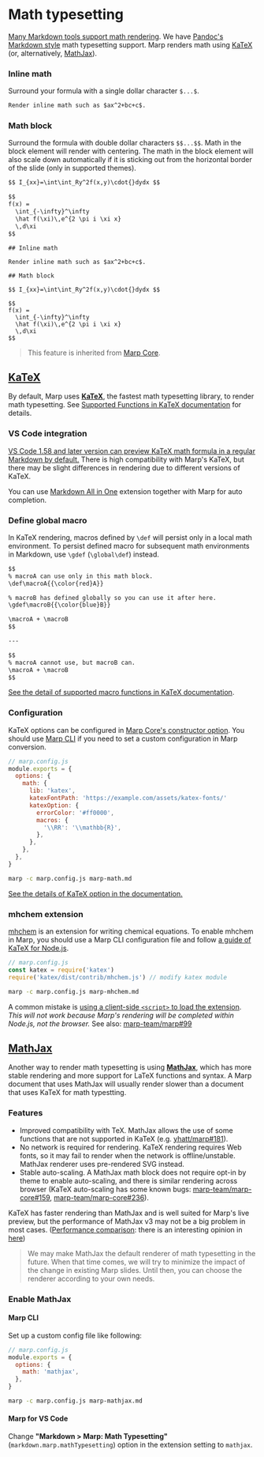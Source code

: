 # Math typesetting

[Many Markdown tools support math rendering](https://github.com/cben/mathdown/wiki/math-in-markdown). We have [Pandoc's Markdown style](https://pandoc.org/MANUAL.html#math) math typesetting support. Marp renders math using [KaTeX] (or, alternatively, [MathJax]).

[katex]: https://katex.org/
[mathjax]: https://www.mathjax.org/

### Inline math

Surround your formula with a single dollar character `$...$`.

```markdown
Render inline math such as $ax^2+bc+c$.
```

### Math block

Surround the formula with double dollar characters `$$...$$`. Math in the block element will render with centering. The math in the block element will also scale down automatically if it is sticking out from the horizontal border of the slide (only in supported themes).

<!-- prettier-ignore-start -->

```markdown
$$ I_{xx}=\int\int_Ry^2f(x,y)\cdot{}dydx $$

$$
f(x) =
  \int_{-\infty}^\infty
  \hat f(\xi)\,e^{2 \pi i \xi x}
  \,d\xi
$$
```
<!-- prettier-ignore-end -->

```markdown:marp
## Inline math

Render inline math such as $ax^2+bc+c$.

## Math block

$$ I_{xx}=\int\int_Ry^2f(x,y)\cdot{}dydx $$

$$
f(x) =
  \int_{-\infty}^\infty
  \hat f(\xi)\,e^{2 \pi i \xi x}
  \,d\xi
$$
```

> This feature is inherited from [Marp Core](https://github.com/marp-team/marp-core).

## [KaTeX]

By default, Marp uses **[KaTeX]**, the fastest math typesetting library, to render math typesetting. See [Supported Functions in KaTeX documentation](https://katex.org/docs/supported.html) for details.

### VS Code integration

[VS Code 1.58 and later version can preview KaTeX math formula in a regular Markdown by default.](https://code.visualstudio.com/updates/v1_58#_math-formula-rendering-in-the-markdown-preview) There is high compatibility with Marp's KaTeX, but there may be slight differences in rendering due to different versions of KaTeX.

You can use [Markdown All in One](https://marketplace.visualstudio.com/items?itemName=yzhang.markdown-all-in-one) extension together with Marp for auto completion.

### Define global macro

In KaTeX rendering, macros defined by `\def` will persist only in a local math environment. To persist defined macro for subsequent math environments in Markdown, use `\gdef` (`\global\def`) instead.

```markdown
$$
% macroA can use only in this math block.
\def\macroA{{\color{red}A}}

% macroB has defined globally so you can use it after here.
\gdef\macroB{{\color{blue}B}}

\macroA + \macroB
$$

---

$$
% macroA cannot use, but macroB can.
\macroA + \macroB
$$
```

[See the detail of supported macro functions in KaTeX documentation](https://katex.org/docs/supported.html#macros).

### Configuration

KaTeX options can be configured in [Marp Core's constructor option](https://github.com/marp-team/marp-core#constructor-options). You should use [Marp CLI](https://github.com/marp-team/marp-cli) if you need to set a custom configuration in Marp conversion.

```javascript
// marp.config.js
module.exports = {
  options: {
    math: {
      lib: 'katex',
      katexFontPath: 'https://example.com/assets/katex-fonts/'
      katexOption: {
        errorColor: '#ff0000',
        macros: {
          '\\RR': '\\mathbb{R}',
        },
      },
    },
  },
}
```

```bash
marp -c marp.config.js marp-math.md
```

[See the details of KaTeX option in the documentation.](https://katex.org/docs/options.html)

### mhchem extension

[mhchem](https://mhchem.github.io/MathJax-mhchem/) is an extension for writing chemical equations. To enable mhchem in Marp, you should use a Marp CLI configuration file and follow [a guide of KaTeX for Node.js](https://katex.org/docs/node.html#using-mhchem-extension).

```javascript
// marp.config.js
const katex = require('katex')
require('katex/dist/contrib/mhchem.js') // modify katex module
```

```bash
marp -c marp.config.js marp-mhchem.md
```

A common mistake is [using a client-side `<script>` to load the extension](https://github.com/KaTeX/KaTeX/tree/master/contrib/mhchem#usage). _This will not work because Marp's rendering will be completed within Node.js, not the browser._ See also: [marp-team/marp#99](https://github.com/marp-team/marp/discussions/99)

## [MathJax]

Another way to render math typesetting is using **[MathJax]**, which has more stable rendering and more support for LaTeX functions and syntax. A Marp document that uses MathJax will usually render slower than a document that uses KaTeX for math typestting.

### Features

- Improved compatibility with TeX. MathJax allows the use of some functions that are not supported in KaTeX (e.g. [yhatt/marp#181](https://github.com/yhatt/marp/issues/181)).
- No network is required for rendering. KaTeX rendering requires Web fonts, so it may fail to render when the network is offline/unstable. MathJax renderer uses pre-rendered SVG instead. <!-- Marp document is also using MathJax for another reason: A definition of Web fonts within shadow DOM will not work in Chrome. -->
- Stable auto-scaling. A MathJax math block does not require opt-in by theme to enable auto-scaling, and there is similar rendering across browser (KaTeX auto-scaling has some known bugs: [marp-team/marp-core#159](https://github.com/marp-team/marp-core/issues/159), [marp-team/marp-core#236](https://github.com/marp-team/marp-core/issues/236)).

KaTeX has faster rendering than MathJax and is well suited for Marp's live preview, but the performance of MathJax v3 may not be a big problem in most cases. ([Performance comparison](https://www.intmath.com/cg5/katex-mathjax-comparison.php): there is an interesting opinion in [here](https://groups.google.com/g/mathjax-users/c/aboJLMb50uQ/m/Y77FexF_AwAJ))

> We may make MathJax the default renderer of math typesetting in the future. When that time comes, we will try to minimize the impact of the change in existing Marp slides. Until then, you can choose the renderer according to your own needs.

### Enable MathJax

#### Marp CLI

Set up a custom config file like following:

```javascript
// marp.config.js
module.exports = {
  options: {
    math: 'mathjax',
  },
}
```

```bash
marp -c marp.config.js marp-mathjax.md
```

#### Marp for VS Code

Change **"Markdown &gt; Marp: Math Typesetting"** (`markdown.marp.mathTypesetting`) option in the extension setting to `mathjax`.

